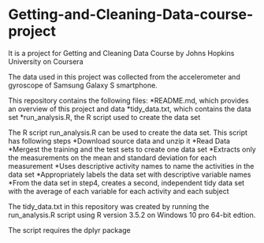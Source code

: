 # Getting-and-Cleaning-Data-course-project
It is a project for Getting and Cleaning Data Course by Johns Hopkins University on Coursera

The data used in this project was collected from the accelerometer and gyroscope of Samsung Galaxy S smartphone.

This repository contains the following files:
*README.md, which provides an overview of this project and data
*tidy_data.txt, which contains the data set
*run_analysis.R, the R script used to create the data set


The R script run_analysis.R can be used to create the data set. 
This script has following steps
*Download source data and unzip it
*Read Data
*Mergest the training and the test sets to create one data set
*Extracts only the measurements on the mean and standard deviation for each measurement
*Uses descriptive activity names to name the activities in the data set
*Appropriately labels the data set with descriptive variable names
*From the data set in step4, creates a second, independent tidy data set with the average of each variable for each activity and each subject

The tidy_data.txt in this repository was created by  running the run_analysis.R script using R version 3.5.2 on Windows 10 pro 64-bit edtion.

The script requires the dplyr package
